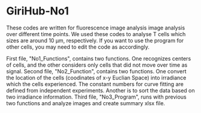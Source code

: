 # GiriHub-No1
These codes are written for fluorescence image analysis image analysis over different time points.
We used these codes to analyse T cells which sizes are around 10 µm, respectively. If you want to use the program for other cells, you may need to edit the code as accordingly.

First file, "No1_Functions", contains two functions. One recognizes centers of cells, and the other considers only cells that did not move over time as signal.
Second file, "No2_Function", contains two functions. One convert the location of the cells (coodinates of x-y Euclian Space) into irradiance which the cells experienced. The constant numbers for curve fitting are defined from independent experiments. Another is to sort the data based on two irradiance information.
Third file, "No3_Program", runs with previous two functions and analyze images and create summary xlsx file.
